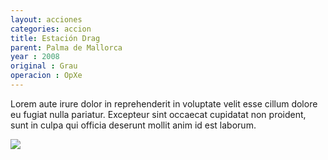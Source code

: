 ```yaml
---
layout: acciones
categories: accion
title: Estación Drag
parent: Palma de Mallorca
year : 2008
original : Grau
operacion : OpXe
---
```

Lorem aute irure dolor in reprehenderit in voluptate velit esse cillum dolore eu fugiat nulla pariatur. Excepteur sint occaecat cupidatat non proident, sunt in culpa qui officia deserunt mollit anim id est laborum.

![](../../../assets/images/{{page.slug}}.webp)
